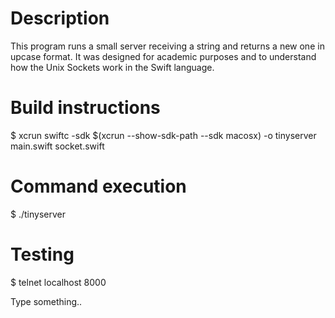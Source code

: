 Description
===========

This program runs a small server receiving a string and returns a new one in upcase format. It was designed for academic purposes and to understand how the Unix Sockets work in the Swift language.

Build instructions
=====================

$ xcrun swiftc -sdk $(xcrun --show-sdk-path --sdk macosx) -o tinyserver main.swift socket.swift

Command execution
=================

$ ./tinyserver

Testing
=======

$ telnet localhost 8000

Type something..
